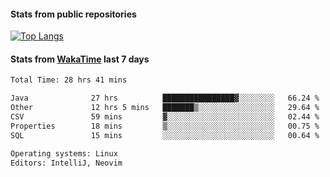 #### Stats from public repositories

[![Top Langs](https://github-readme-stats.vercel.app/api/top-langs/?username=hyoghurt&layout=compact&exclude_repo=multiserver,docker_compose&langs_count=6)](https://github.com/anuraghazra/github-readme-stats)

#### Stats from [WakaTime](https://wakatime.com/@hyoghurt) last 7 days
<!--START_SECTION:waka-->

```txt
Total Time: 28 hrs 41 mins

Java              27 hrs          ████████████████▓░░░░░░░░   66.24 %
Other             12 hrs 5 mins   ███████▒░░░░░░░░░░░░░░░░░   29.64 %
CSV               59 mins         ▓░░░░░░░░░░░░░░░░░░░░░░░░   02.44 %
Properties        18 mins         ▒░░░░░░░░░░░░░░░░░░░░░░░░   00.75 %
SQL               15 mins         ░░░░░░░░░░░░░░░░░░░░░░░░░   00.64 %

Operating systems: Linux
Editors: IntelliJ, Neovim
```

<!--END_SECTION:waka-->
